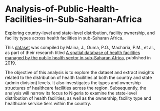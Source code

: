 # Analysis-of-Public-Health-Facilities-in-Sub-Saharan-Africa
Exploring country-level and state-level distribution, facility ownership, and facility types across health facilities in sub-Saharan Africa.

This [dataset](https://data.humdata.org/dataset/health-facilities-in-sub-saharan-africa) was compiled by Maina, J., Ouma, P.O., Macharia, P.M., et al., as part of their research titled [A spatial database of health facilities managed by the public health sector in sub-Saharan Africa](https://www.researchgate.net/publication/334289719_A_spatial_database_of_health_facilities_managed_by_the_public_health_sector_in_sub_Saharan_Africa), published in 2019.

The objective of this analysis is to explore the dataset and extract insights related to the distribution of health facilities at both the country and state (admin division) levels. It also investigates the types and ownership structures of healthcare facilities across the region.
Subsequently, the analysis will narrow its focus to Nigeria to examine the state-level distribution of health facilities, as well as the ownership, facility type and healthcare service tiers within the country.

